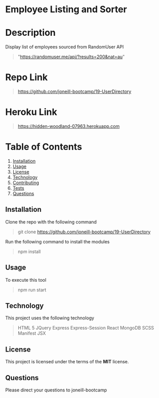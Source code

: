 # Employee Listing and Sorter

# Description

Display list of employees sourced from RandomUser API

> "https://randomuser.me/api/?results=200&nat=au"

# Repo Link

> https://github.com/joneill-bootcamp/19-UserDirectory

# Heroku Link

> https://hidden-woodland-07963.herokuapp.com

# Table of Contents

1. [Installation](##Installation)
2. [Usage](##Usage)
3. [License](##License)
4. [Technology](##Technology)
5. [Contributing](##Contributing)
6. [Tests](##Tests)
7. [Questions](##Questions)

## Installation

Clone the repo with the following command

> git clone https://github.com/joneill-bootcamp/19-UserDirectory

Run the following command to install the modules

> npm install

## Usage

To execute this tool

> npm run start

## Technology

This project uses the following technology

> HTML 5
> JQuery
> Express
> Express-Session
> React
> MongoDB
> SCSS
> Manifest
> JSX

## License

This project is licensed under the terms of the **MIT** license.

## Questions

Please direct your questions to joneill-bootcamp
